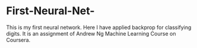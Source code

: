 # First-Neural-Net-
This is my first neural network. Here I have applied backprop for classifying digits. It is an assignment of Andrew Ng Machine
Learning Course on Coursera.
